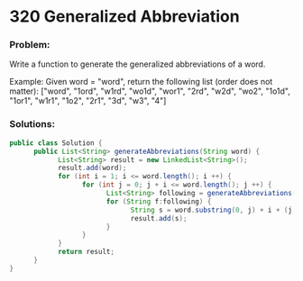 # 320 Generalized Abbreviation

### Problem:

Write a function to generate the generalized abbreviations of a word.

Example:
Given word = "word", return the following list (order does not matter):
["word", "1ord", "w1rd", "wo1d", "wor1", "2rd", "w2d", "wo2", "1o1d", "1or1", "w1r1", "1o2", "2r1", "3d", "w3", "4"]

### Solutions:

```java
public class Solution {
      public List<String> generateAbbreviations(String word) {
            List<String> result = new LinkedList<String>();
            result.add(word);
            for (int i = 1; i <= word.length(); i ++) {
                  for (int j = 0; j + i <= word.length(); j ++) {
                        List<String> following = generateAbbreviations(j + i + 1 <= word.length()?word.substring(j + i + 1):"");
                        for (String f:following) {
                              String s = word.substring(0, j) + i + (j + i < word.length()?word.charAt(j + i):"") + f;
                              result.add(s);
                        }
                  }
            }
            return result;
      }
}
```